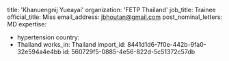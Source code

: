 title: 'Khanuengnij Yueayai'
organization: 'FETP Thailand'
job_title: Trainee
official_title: Miss
email_address: jbhoutan@gmail.com
post_nominal_letters: MD
expertise:
  - hypertension
country:
  - Thailand
works_in: Thailand
import_id: 8441d1d6-7f0e-442b-9fa0-32e594a4e4bb
id: 560729f5-0885-4e56-822d-5c51372c57db
